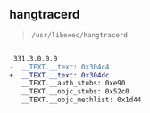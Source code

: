 ## hangtracerd

> `/usr/libexec/hangtracerd`

```diff

 331.3.0.0.0
-  __TEXT.__text: 0x304c4
+  __TEXT.__text: 0x304dc
   __TEXT.__auth_stubs: 0xe90
   __TEXT.__objc_stubs: 0x52c0
   __TEXT.__objc_methlist: 0x1d44

```
